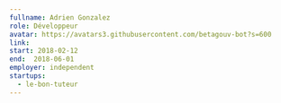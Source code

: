 ```yaml
---
fullname: Adrien Gonzalez
role: Développeur
avatar: https://avatars3.githubusercontent.com/betagouv-bot?s=600
link:
start: 2018-02-12
end:  2018-06-01
employer: independent
startups:
  - le-bon-tuteur
---
```

